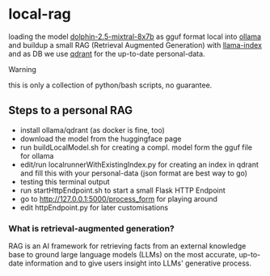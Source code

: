 # local-rag
loading the model [dolphin-2.5-mixtral-8x7b](https://huggingface.co/TheBloke/dolphin-2.5-mixtral-8x7b-GGUF) as gguf format
local into [ollama](https://ollama.ai/)
and buildup a small RAG (Retrieval Augmented Generation)
with [llama-index](https://github.com/run-llama/llama_index)
and as DB we use [qdrant](https://github.com/qdrant/qdrant)
for the up-to-date personal-data.

> [!WARNING]  
> this is only a collection of python/bash scripts, no guarantee.

## Steps to a personal RAG ##
- install ollama/qdrant (as docker is fine, too)
- download the model from the huggingface page
- run buildLocalModel.sh for creating a compl. model form the gguf file for ollama
- edit/run localrunnerWithExistingIndex.py for creating an index in qdrant and fill this with your personal-data (json format are best way to go)
- testing this terminal output
- run startHttpEndpoint.sh to start a small Flask HTTP Endpoint
- go to http://127.0.0.1:5000/process_form for playing around
- edit httpEndpoint.py for later customisations
 

### What is retrieval-augmented generation? ###
RAG is an AI framework for retrieving facts from an external knowledge base to ground large language models (LLMs) 
on the most accurate, up-to-date information and to give users insight into LLMs' generative process.

